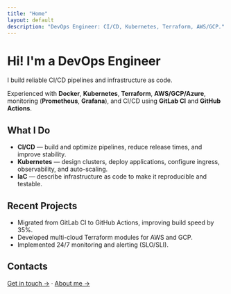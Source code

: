 ```yaml
---
title: "Home"
layout: default
description: "DevOps Engineer: CI/CD, Kubernetes, Terraform, AWS/GCP."
---
```


# Hi! I'm a DevOps Engineer

I build reliable CI/CD pipelines and infrastructure as code.

Experienced with **Docker**, **Kubernetes**, **Terraform**, **AWS/GCP/Azure**, monitoring (**Prometheus**, **Grafana**), and CI/CD using **GitLab CI** and **GitHub Actions**.

## What I Do
- **CI/CD** — build and optimize pipelines, reduce release times, and improve stability.
- **Kubernetes** — design clusters, deploy applications, configure ingress, observability, and auto-scaling.
- **IaC** — describe infrastructure as code to make it reproducible and testable.

## Recent Projects
- Migrated from GitLab CI to GitHub Actions, improving build speed by 35%.
- Developed multi-cloud Terraform modules for AWS and GCP.
- Implemented 24/7 monitoring and alerting (SLO/SLI).

## Contacts
[Get in touch →](/contacts/) · [About me →](/about/)
